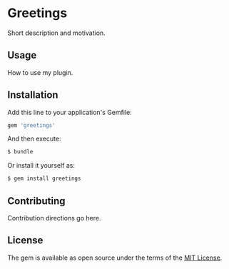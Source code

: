 # Greetings
Short description and motivation.

## Usage
How to use my plugin.

## Installation
Add this line to your application's Gemfile:

```ruby
gem 'greetings'
```

And then execute:
```bash
$ bundle
```

Or install it yourself as:
```bash
$ gem install greetings
```

## Contributing
Contribution directions go here.

## License
The gem is available as open source under the terms of the [MIT License](http://opensource.org/licenses/MIT).
